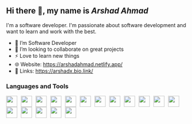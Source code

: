## Hi there 👋, my name is *Arshad Ahmad*
I'm a software developer. I'm passionate about software development and want to learn and work with the best.

- 🌱 I’m Software Developer 
- 👯 I’m looking to collaborate on great projects 
- ⚡ Love to learn new things
- 🌐 Website: https://arshadahmad.netlify.app/
- 🔗 Links: https://arshadx.bio.link/

### **Languages and Tools**

<img src="https://cdn.jsdelivr.net/gh/devicons/devicon/icons/html5/html5-original.svg" width=30 align="left" style="margin-right:10px;" />

<img src="https://cdn.jsdelivr.net/gh/devicons/devicon/icons/css3/css3-original.svg" width=30 align="left" style="margin-right:10px;" />

<img src="https://cdn.jsdelivr.net/gh/devicons/devicon/icons/javascript/javascript-original.svg" width=30 align="left" style="margin-right:10px;" />

<img src="https://cdn.jsdelivr.net/gh/devicons/devicon/icons/nodejs/nodejs-original.svg" width=30 align="left" style="margin-right:10px;" />

<img src="https://cdn.jsdelivr.net/gh/devicons/devicon/icons/express/express-original.svg" width=30 align="left" style="margin-right:10px; background:white;" />

<img src="https://cdn.jsdelivr.net/gh/devicons/devicon/icons/mongodb/mongodb-original.svg" width=30 align="left" style="margin-right:10px;" />

<img src="https://cdn.jsdelivr.net/gh/devicons/devicon/icons/mysql/mysql-original.svg" width=30 align="left" style="margin-right:10px;" />

<img src="https://cdn.jsdelivr.net/gh/devicons/devicon/icons/react/react-original.svg" width=30 align="left" style="margin-right:10px;" />

<img src="https://cdn.jsdelivr.net/gh/devicons/devicon/icons/java/java-original.svg" width=30 align="left" style="margin-right:10px;" />

<img src="https://cdn.jsdelivr.net/gh/devicons/devicon/icons/androidstudio/androidstudio-original.svg" width=30 align="left" style="margin-right:10px;" />

<img src="https://cdn.jsdelivr.net/gh/devicons/devicon/icons/python/python-original.svg" width=30 align="left" style="margin-right:10px;" />

<img src="https://cdn.jsdelivr.net/gh/devicons/devicon/icons/git/git-original.svg" width=30 align="left" style="margin-right:10px;" />

<img src="https://cdn.jsdelivr.net/gh/devicons/devicon/icons/bootstrap/bootstrap-original.svg" width=30 align="left" style="margin-right:10px;" />

<img src="https://cdn.jsdelivr.net/gh/devicons/devicon/icons/kotlin/kotlin-original.svg" width=30 align="left" style="margin-right:10px;" />

<img src="https://img.icons8.com/?size=100&id=wpZmKzk11AzJ&format=png&color=000000" width=30 align="left" style="margin-right:10px;" />

<img src="https://img.icons8.com/?size=100&id=F6H2fsqXKBwH&format=png&color=000000" width=30 align="left" style="margin-right:10px;" />

<img src="https://img.icons8.com/?size=100&id=jD-fJzVguBmw&format=png&color=000000" width=30 align="left" style="margin-right:10px;" />



<!-- <img src="" width=30 align="left" style="margin-right:10px;" /> -->

<br>
<br>
